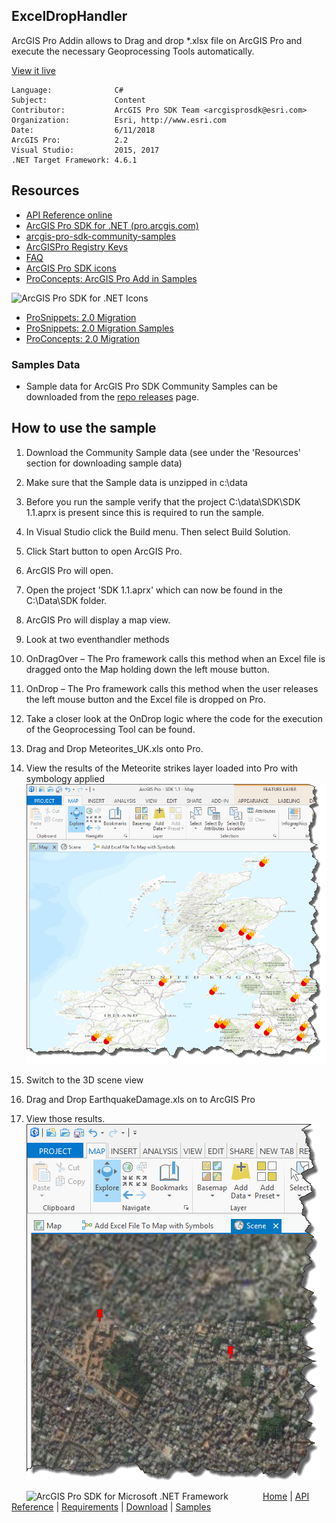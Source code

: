 ## ExcelDropHandler

<!-- TODO: Write a brief abstract explaining this sample -->
ArcGIS Pro Addin allows to Drag and drop *.xlsx file on ArcGIS Pro and execute the necessary Geoprocessing Tools automatically.   
  


<a href="http://pro.arcgis.com/en/pro-app/sdk/" target="_blank">View it live</a>

<!-- TODO: Fill this section below with metadata about this sample-->
```
Language:              C#
Subject:               Content
Contributor:           ArcGIS Pro SDK Team <arcgisprosdk@esri.com>
Organization:          Esri, http://www.esri.com
Date:                  6/11/2018
ArcGIS Pro:            2.2
Visual Studio:         2015, 2017
.NET Target Framework: 4.6.1
```

## Resources

* [API Reference online](http://pro.arcgis.com/en/pro-app/sdk/api-reference)
* <a href="http://pro.arcgis.com/en/pro-app/sdk/" target="_blank">ArcGIS Pro SDK for .NET (pro.arcgis.com)</a>
* [arcgis-pro-sdk-community-samples](http://github.com/Esri/arcgis-pro-sdk-community-samples)
* [ArcGISPro Registry Keys](http://github.com/Esri/arcgis-pro-sdk/wiki/ArcGIS-Pro-Registry-Keys)
* [FAQ](http://github.com/Esri/arcgis-pro-sdk/wiki/FAQ)
* [ArcGIS Pro SDK icons](https://github.com/Esri/arcgis-pro-sdk/releases/tag/1.4.0.7198)
* [ProConcepts: ArcGIS Pro Add in Samples](https://github.com/Esri/arcgis-pro-sdk-community-samples/wiki/ProConcepts-ArcGIS-Pro-Add-in-Samples)

![ArcGIS Pro SDK for .NET Icons](https://esri.github.io/arcgis-pro-sdk/images/Home/Image-of-icons.png "ArcGIS Pro SDK Icons")

* [ProSnippets: 2.0 Migration](http://github.com/Esri/arcgis-pro-sdk/wiki/ProSnippets-Migrating-to-2.0)  
* [ProSnippets: 2.0 Migration Samples](http://github.com/Esri/arcgis-pro-sdk/wiki/ProSnippets-2.0-Migration-Samples)  
* [ProConcepts: 2.0 Migration](http://github.com/Esri/arcgis-pro-sdk/wiki/ProConcepts-2.0-Migration-Guide)  

### Samples Data

* Sample data for ArcGIS Pro SDK Community Samples can be downloaded from the [repo releases](https://github.com/Esri/arcgis-pro-sdk-community-samples/releases) page.  

## How to use the sample
<!-- TODO: Explain how this sample can be used. To use images in this section, create the image file in your sample project's screenshots folder. Use relative url to link to this image using this syntax: ![My sample Image](FacePage/SampleImage.png) -->
   
  
1. Download the Community Sample data (see under the 'Resources' section for downloading sample data)  
1. Make sure that the Sample data is unzipped in c:\data   
1. Before you run the sample verify that the project C:\data\SDK\SDK 1.1.aprx is present since this is required to run the sample.          
1. In Visual Studio click the Build menu. Then select Build Solution.  
1. Click Start button to open ArcGIS Pro.  
1. ArcGIS Pro will open.   
1. Open the project 'SDK 1.1.aprx' which can now be found in the C:\Data\SDK folder.    
1. ArcGIS Pro will display a map view.    
1. Look at two eventhandler methods  
1. OnDragOver – The Pro framework calls this method when an Excel file is dragged onto the Map holding down the left mouse button.   
1. OnDrop – The Pro framework calls this method when the user releases the left mouse button and the Excel file is dropped on Pro.   
1. Take a closer look at the OnDrop logic where the code for the execution of the Geoprocessing Tool can be found.    
1. Drag and Drop Meteorites_UK.xls onto Pro.    
1. View the results of the Meteorite strikes layer loaded into Pro with symbology applied    
![UI](Screenshots/2dScreen.png)  
  
1. Switch to the 3D scene view    
1. Drag and Drop EarthquakeDamage.xls on to ArcGIS Pro    
1. View those results.    
![UI](Screenshots/3dScreen.png)  
  


<!-- End -->

&nbsp;&nbsp;&nbsp;&nbsp;&nbsp;&nbsp;<img src="http://esri.github.io/arcgis-pro-sdk/images/ArcGISPro.png"  alt="ArcGIS Pro SDK for Microsoft .NET Framework" height = "20" width = "20" align="top"  >
&nbsp;&nbsp;&nbsp;&nbsp;&nbsp;&nbsp;&nbsp;&nbsp;&nbsp;&nbsp;&nbsp;&nbsp;
[Home](https://github.com/Esri/arcgis-pro-sdk/wiki) | <a href="http://pro.arcgis.com/en/pro-app/sdk/api-reference" target="_blank">API Reference</a> | [Requirements](https://github.com/Esri/arcgis-pro-sdk/wiki#requirements) | [Download](https://github.com/Esri/arcgis-pro-sdk/wiki#installing-arcgis-pro-sdk-for-net) | <a href="http://github.com/esri/arcgis-pro-sdk-community-samples" target="_blank">Samples</a>
